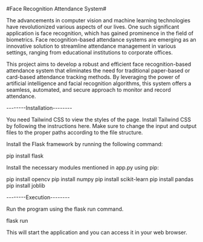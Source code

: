 #Face Recognition Attendance System#

The advancements in computer vision and machine learning technologies have revolutionized various aspects of our lives. One such significant application is face recognition, which has gained prominence in the field of biometrics. Face recognition-based attendance systems are emerging as an innovative solution to streamline attendance management in various settings, ranging from educational institutions to corporate offices.

This project aims to develop a robust and efficient face recognition-based attendance system that eliminates the need for traditional paper-based or card-based attendance tracking methods. By leveraging the power of artificial intelligence and facial recognition algorithms, this system offers a seamless, automated, and secure approach to monitor and record attendance.


--------Installation--------

You need Tailwind CSS to view the styles of the page. Install Tailwind CSS by following the instructions here. Make sure to change the input and output files to the proper paths according to the file structure.

Install the Flask framework by running the following command:

pip install flask

Install the necessary modules mentioned in app.py using pip:

pip install opencv
pip install numpy
pip install scikit-learn
pip install pandas
pip install joblib


--------Execution--------

Run the program using the flask run command.

flask run

This will start the application and you can access it in your web browser.
